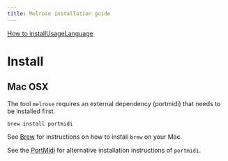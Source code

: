 ```yaml
---
title: Melrose installation guide
---
```


[How to install](install.html)[Usage](cli.html)[Language](dsl.html)

# Install

## Mac OSX

The tool `melrose` requires an external dependency (portmidi) that needs to be installed first.

    brew install portmidi

See [Brew](https://brew.sh/) for instructions on how to install `brew` on your Mac.

See the [PortMidi](https://sourceforge.net/p/portmedia/wiki/portmidi/) for alternative installation instructions of `portmidi`.